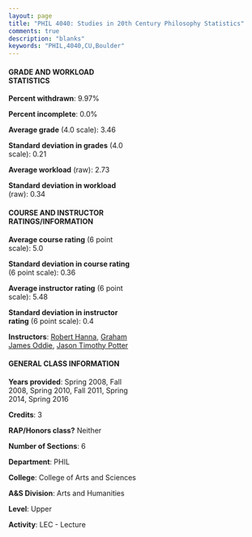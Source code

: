 ```yaml
---
layout: page
title: "PHIL 4040: Studies in 20th Century Philosophy Statistics"
comments: true
description: "blanks"
keywords: "PHIL,4040,CU,Boulder"
---
```

<head>
<script src="https://ajax.googleapis.com/ajax/libs/jquery/2.1.3/jquery.min.js"></script>
<script src="https://dl.dropboxusercontent.com/s/pc42nxpaw1ea4o9/highcharts.js?dl=0"></script>
<!-- <script src="../assets/js/highcharts.js"></script> -->
<style type="text/css">@font-face {
	font-family: "Bebas Neue";
	src: url(https://www.filehosting.org/file/details/544349/BebasNeue Regular.otf) format("opentype");
	}
	h1.Bebas { 
		font-family: "Bebas Neue", Verdana, Tahoma;
	}
</style>
</head>
<body>
	<div id="container" style="float: right; width: 45%; height: 88%; margin-left: 2.5%; margin-right: 2.5%;"></div>
	<script language="JavaScript">
		$(document).ready(function() {
		var chart = {type: 'column'};
		var title = {text: 'Grade Distribution'};
		var xAxis = {categories: ['A','B','C','D','F'],crosshair: true};
		var yAxis = {min: 0,title: {text: 'Percentage'}};
		var tooltip = {headerFormat: '<center><b><span style="font-size:20px">{point.key}</span></b></center>',
		               pointFormat: '<td style="padding:0"><b>{point.y:.1f}%</b></td>',
		               footerFormat: '</table>',shared: true,useHTML: true};
		var plotOptions = {column: {pointPadding: 0.0,borderWidth: 0}};  
		var credits = {enabled: false};var series= [{name: 'Percent',data: [62.38,29.29,5.83,0.0,2.5,]}];
		var json = {};
		json.chart = chart;
		json.title = title;
		json.tooltip = tooltip;
		json.xAxis = xAxis;
		json.yAxis = yAxis;  
		json.series = series;
		json.plotOptions = plotOptions;  
		json.credits = credits;
		$('#container').highcharts(json);
	});
	</script>
</body>
			   
#### GRADE AND WORKLOAD STATISTICS

**Percent withdrawn**: 9.97%

**Percent incomplete**: 0.0%

**Average grade** (4.0 scale): 3.46

**Standard deviation in grades** (4.0 scale): 0.21

**Average workload** (raw): 2.73

**Standard deviation in workload** (raw): 0.34

#### COURSE AND INSTRUCTOR RATINGS/INFORMATION

**Average course rating** (6 point scale): 5.0

**Standard deviation in course rating** (6 point scale): 0.36

**Average instructor rating** (6 point scale): 5.48

**Standard deviation in instructor rating** (6 point scale): 0.4

**Instructors**: <a href='../../instructors/Robert_Hanna'>Robert Hanna</a>, <a href='../../instructors/Graham_James_Oddie'>Graham James Oddie</a>, <a href='../../instructors/Jason_Timothy_Potter'>Jason Timothy Potter</a>

#### GENERAL CLASS INFORMATION

**Years provided**: Spring 2008, Fall 2008, Spring 2010, Fall 2011, Spring 2014, Spring 2016

**Credits**: 3

**RAP/Honors class?** Neither

**Number of Sections**: 6

**Department**: PHIL

**College**: College of Arts and Sciences

**A&S Division**: Arts and Humanities

**Level**: Upper

**Activity**: LEC - Lecture
